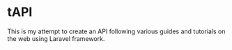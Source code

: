 # tAPI
This is my attempt to create an API following various guides and tutorials on the web using Laravel framework.
